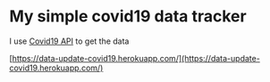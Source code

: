 # My simple covid19 data tracker

I use [Covid19 API](https://corona.lmao.ninja/) to get the data

[https://data-update-covid19.herokuapp.com/](https://data-update-covid19.herokuapp.com/)
